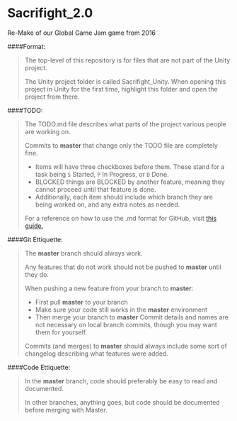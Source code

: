 # Sacrifight_2.0
Re-Make of our Global Game Jam game from 2016


####Format:
>The top-level of this repository is for files that are not part of the Unity project.
>
>The Unity project folder is called Sacrifight_Unity. When opening this project in Unity for the first time, highlight this folder and open the project from there.

####TODO:
>The TODO.md file describes what parts of the project various people are working on.
>
>Commits to **master** that change only the TODO file are completely fine.
>- Items will have three checkboxes before them. These stand for a task being `S` Started, `P` In Progress, or `D` Done.
>- BLOCKED things are BLOCKED by another feature, meaning they cannot proceed until that feature is done.
>- Additionally, each item should include which branch they are being worked on, and any extra notes as needed.
>
>For a reference on how to use the .md format for GitHub, visit [this guide.](https://help.github.com/categories/writing-on-github/)


####Git Ettiquette: 
>The **master** branch should always work. 
>
>Any features that do not work should not be pushed to **master** until they do.
> 
>When pushing a new feature from your branch to **master**:
>- First pull **master** to your branch
>- Make sure your code still works in the **master** environment
>- Then merge your branch to **master**
>Commit details and names are not necessary on local branch commits, though you may want them for yourself.
>
>Commits (and merges) to **master** should always include some sort of changelog describing what features were added.
  
  
####Code Ettiquette: 
>In the **master** branch, code should preferably be easy to read and documented. 
>
>In other branches, anything goes, but code should be documented before merging with Master.
